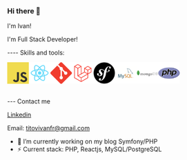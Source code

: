 ### Hi there 👋
I'm Ivan!

I'm Full Stack Developer!


---- Skills and tools:

<img align="left" alt="Js" width="50px" src="https://raw.githubusercontent.com/github/explore/80688e429a7d4ef2fca1e82350fe8e3517d3494d/topics/javascript/javascript.png" />
<img align="left" alt="Js" width="50px" src="https://raw.githubusercontent.com/github/explore/80688e429a7d4ef2fca1e82350fe8e3517d3494d/topics/react/react.png" />
<img align="left" alt="Js" width="50px" src="https://raw.githubusercontent.com/github/explore/80688e429a7d4ef2fca1e82350fe8e3517d3494d/topics/git/git.png" />
<img align="left" alt="Js" width="50px" src="https://raw.githubusercontent.com/github/explore/56a826d05cf762b2b50ecbe7d492a839b04f3fbf/topics/laravel/laravel.png" />
<img align="left" alt="Js" width="50px" src="https://raw.githubusercontent.com/github/explore/56a826d05cf762b2b50ecbe7d492a839b04f3fbf/topics/symfony/symfony.png" />
<img align="left" alt="Js" width="50px" src="https://raw.githubusercontent.com/github/explore/80688e429a7d4ef2fca1e82350fe8e3517d3494d/topics/mysql/mysql.png" />
<img align="left" alt="Js" width="50px" src="https://raw.githubusercontent.com/github/explore/80688e429a7d4ef2fca1e82350fe8e3517d3494d/topics/mongodb/mongodb.png" />
<img align="left" alt="Js" width="50px" src="https://raw.githubusercontent.com/github/explore/ccc16358ac4530c6a69b1b80c7223cd2744dea83/topics/php/php.png" />
</br>
</br>
</br>
</br>

--- Contact me

<a href="https://www.linkedin.com/in/ivan-titov-b981041b6/">Linkedin</a>
 
Email: titovivanfr@gmail.com



- 🔭 I’m currently working on my blog Symfony/PHP
- ⚡ Current stack: PHP, Reactjs, MySQL/PostgreSQL
<!--

**Kashslesh/Kashslesh** is a ✨ _special_ ✨ repository because its `README.md` (this file) appears on your GitHub profile.
-->


